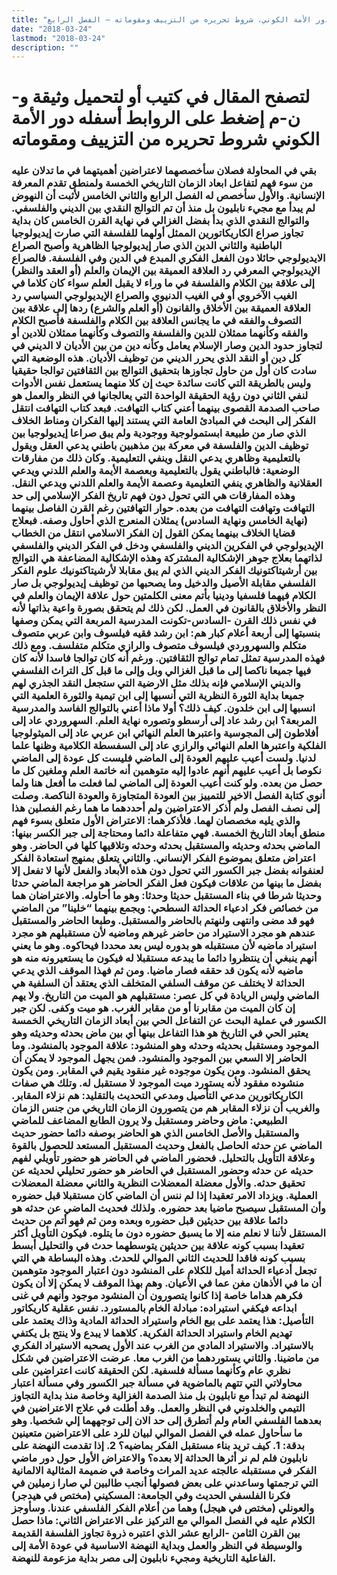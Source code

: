 ```yaml
---
title: "دور الأمة الكوني، شروط تحريره من التزييف ومقوماته – الفصل الرابع"
date: "2018-03-24"
lastmod: "2018-03-24"
description: ""
---
```

# **لتصفح المقال في كتيب أو لتحميل وثيقة و-ن-م إضغط على الروابط أسفله** **دور الأمة الكوني شروط تحريره من التزييف ومقوماته**

### بقي في المحاولة فصلان سأخصصهما لاعتراضين أهميتهما في ما تدلان عليه من سوء فهم لتفاعل ابعاد الزمان التاريخي الخمسة ولمنطق تقدم المعرفة الإنسانية. والأول سأخصص له الفصل الرابع والثاني الخامس لأثبت أن النهوض لم يبدأ مع مجيء نابليون بل منذ أن تم التوالج النقدي بين الديني والفلسفي. والتوالج النقدي الذي بدأ بفضل الغزالي في نهاية القرن الخامس كان بداية تجاوز صراع الكاريكاتورين الممثل أولهما للفلسفة التي صارت إيديولوجيا الباطنية والثاني الدين الذي صار إيديولوجيا الظاهرية وأصبح الصراع الايديولوجي حائلا دون الفعل الفكري المبدع في الدين وفي الفلسفة. فالصراع الإيديولوجي المعرفي رد العلاقة العميقة بين الإيمان والعلم (أو العقد والنظر) إلى علاقة بين الكلام والفلسفة في ما وراء لا يقبل العلم سواء كان كلاما في الغيب الآخروي أو في الغيب الدنيوي والصراع الإيديولوجي السياسي رد العلاقة العميقة بين الأخلاق والقانون (أو العلم والشرع) ردها إلى علاقة بين التصوف والفقه في ما يجانس العلاقة بين الكلام والفلسفة فأصبح الكلام والفقه وكأنهما ممثلان للدين والفلسفة والتصوف وكأنهما ممثلان للادين أو لتجاوز حدود الدين وصار الإسلام يعامل وكأنه دين من بين الأديان لا الديني في كل دين أو النقد الذي يحرر الديني من توظيف الأديان. هذه الوضعية التي سادت كان أول من حاول تجاوزها بتحقيق التوالج بين الثقافتين توالجا حقيقيا وليس بالطريقة التي كانت سائدة حيث إن كلا منهما يستعمل نفس الأدوات لنفي الثاني دون رؤية الحقيقة الواحدة التي يعالجانها في النظر والعمل هو صاحب الصدمة القصوى بينهما أعني كتاب التهافت. فبعد كتاب التهافت انتقل الفكر إلى البحث في المبادئ العامة التي يستند إليها الفكران ومناط الخلاف الذي صار من طبيعة ابستمولوجية ووجودية ولم يبق صراعا إيديولوجيا بين توظيف الدين والفلسفة في معركة بين مذهبين باطني يدعي العقل ويقول بالتعليمية وظاهري يدعي النقل وينفي التعليمية. وكان ذلك من مفارقات الوضعية: فالباطني يقول بالتعليمية وبعصمة الأيمة والعلم اللدني ويدعي العقلانية والظاهري ينفي التعليمية وعصمة الأيمة والعلم اللدني ويدعي النقل. وهذه المفارقات هي التي تحول دون فهم تاريخ الفكر الإسلامي إلى حد التهافت وتهافت التهافت من بعده. حوار التهافتين رغم القرن الفاصل بينهما (نهاية الخامس ونهاية السادس) يمثلان المنعرج الذي أحاول وصفه. فبعلاج قضايا الخلاف بينهما يمكن القول إن الفكر الاسلامي انتقل من الخطاب الإيديولوجي في الفكرين الديني والفلسفي ودخل في الفكر الديني والفلسفي لذاتهما بعلاج جوهر الإشكالية المشتركة وهذه الإشكالية المضاعفة هي التوالج بين أرشيتاكتونيك الفكر الديني الذي لم يبق مقابلا لأرشيتاكتونيك علوم الفكر الفلسفي مقابلة الأصيل والدخيل وما يصحبها من توظيف إيديولوجي بل صار الكلام فيهما فلسفيا ودينيا بأتم معنى الكلمتين حول علاقة الإيمان والعلم في النظر والأخلاق بالقانون في العمل. لكن ذلك لم يتحقق بصورة واعية بذاتها لأنه في نفس ذلك القرن -السادس-تكونت المدرسية المربعة التي يمكن وصفها بنسبتها إلى أربعة أعلام كبار هم: ابن رشد فقيه فيلسوف وابن عربي متصوف متكلم والسهروردي فيلسوف متصوف والرازي متكلم متفلسف. ومع ذلك فهذه المدرسية تمثل تمام توالج الثقافتين. ورغم أنه كان توالجا فاسدا لأنه كان فيها جميعا ناكصا إلى ما قبل الغزالي وبل وإلى ما قبل كل التراث الفلسفي والديني الإسلامي فإنه بذلك مثل الارضية التي ستجعل النقد الجذري لهم جميعا بداية الثورة النظرية التي أنسبها إلى ابن تيمية والثورة العلمية التي انسبها إلى ابن خلدون. كيف ذلك؟ أولا ماذا أعني بالتوالج الفاسد والمدرسية المربعة؟ ابن رشد عاد إلى أرسطو وتصوره نهاية العلم. السهروردي عاد إلى أفلاطون إلى المجوسية واعتبرها العلم النهائي ابن عربي عاد إلى الميثولوجيا الفلكية واعتبرها العلم النهائي والرازي عاد إلى السفسطة الكلامية وظنها علما لدنيا. ولست أعيب عليهم العودة إلى الماضي فليست كل عودة إلى الماضي نكوصا بل أعيب عليهم أنهم عادوا إليه متوهمين أنه خاتمة العلم وملغين كل ما حصل من بعده. ولو كنت أعيب العودة إلى الماضي لما فعلت ما أفعل هنا ولما أنوي كتابة الفصل الاخير للتمييز بين العودة المتجاوزة والعودة الناكصة. وصلت إلى نصف الفصل ولم أذكر الاعتراضين ولم أحددهما ما هما رغم الفصلين هذا والذي يليه مخصصان لهما. فلأذكرهما: الاعتراض الأول متعلق بسوء فهم منطق أبعاد التاريخ الخمسة. فهي متفاعلة دائما ومحتاجة إلى جبر الكسر بينها: الماضي بحدثه وحديثه والمستقبل بحدثه وحدثه وتلاقيها كلها في الحاضر. وهو اعتراض متعلق بموضوع الفكر الإنساني. والثاني يتعلق بمنهج استعادة الفكر لعنفوانه بفضل جبر الكسور التي تحول دون هذه الأبعاد والفعل لأنها لا تفعل إلا بفضل ما بينها من علاقات فيكون فعل الفكر الحاضر هو مراجعة الماضي حدثا وحديثا شرطا في بناء المستقبل حديثا وحدثا: وهو ما أحاوله. والاعتراضان هما من خصائص فكر ادعياء الحداثة السطحي: ويجمع بينهما “خلينا” من الماضي فهو قد مضى وانتهى ولنهتم بالحاضر والمستقبل. وطبعا الحاضر والمستقبل عندهم هو مجرد الاستيراد من حاضر غيرهم وماضيه لأن مستقبلهم هو مجرد استيراد ماضيه لأن مستقبله هو بدوره ليس بعد محددا فيحاكوه. وهو ما يعني أنهم ينبغي أن ينتظروا دائما ما يبدعه مستقبلا له فيكون ما يستعيرونه منه هو ماضيه لأنه يكون قد حققه فصار ماضيا. ومن ثم فهذا الموقف الذي يدعي الحداثة لا يختلف عن موقف السلفي المتخلف الذي يعتقد أن السلفية هي الماضي وليس الريادة في كل عصر: مستقبلهم هو الميت من التاريخ. ولا يهم إن كان الميت من مقابرنا أو من مقابر الغرب. هو ميت وكفى. لكن جبر الكسور في عملية البحث عن التفاعل الحي بين أبعاد الزمان التاريخي الخمسة يعتبر الحي في التاريخ هو هذا التفاعل بينها أي بين ماض بحدثه وحديثه وهو الموجود ومستقبل بحديثه وحدثه وهو المنشود: علاقة الموجود بالمنشود. وما الحاضر إلا السعي بين الموجود والمنشود. فمن يجهل الموجود لا يمكن أن يحقق المنشود. ومن يكون موجوده غير منقود يقيم في المقابر. ومن يكون منشوده مفقود لأنه يستورد ميت الموجود لا مستقبل له. وتلك هي صفات الكاريكاتورين مدعي التأصيل ومدعي التحديث بالتقليد: هم نزلاء المقابر. والغريب أن نزلاء المقابر هم من يتصورون الزمان التاريخي من جنس الزمان الطبيعي: ماض وحاضر ومستقبل ولا يرون الطابع المضاعف للماضي والمستقبل والأصل الخامس الذي هو الحاضر بوصفه دائما حضور حديث الماضي عن حدثه الحاصل بالفعل وحديث المستقبل المستعد للحصول بالقوة وعلاقة التأويل بالتحليل. فحضور الماضي في الحاضر هو حضور تأويلي لفهم حديثه عن حدثه وحضور المستقبل في الحاضر هو حضور تحليلي لحديثه عن تحقيق حدثه. والأول معضلة المعضلات النظرية والثاني معضلة المعضلات العملية. ويزداد الامر تعقيدا إذا لم ننس أن الماضي كان مستقبلا قبل حضوره وأن المستقبل سيصبح ماضيا بعد حضوره. ولذلك فحديث الماضي عن حدثه هو دائما علاقة بين حديثين قبل حضوره وبعده ومن ثم فهو أتم من حديث المستقل لأننا لا نعلم منه إلا ما يسبق حضوره دون ما يتلوه. فيكون التأويل أكثر تعقيدا بسبب كونه علاقة بين حديثين يتوسطهما حدث في والتحليل أبسط بسبب كونه فاقدا للحديث الثاني الموالي للحدث. وهذه البساطة هي التي تجعل أدعياء الحداثة أميل للكلام على المنشود دون اعتبار الموجود متوهمين أن ما في الأذهان مغن عما في الأعيان. وهم بهذا الموقف لا يمكن إلا أن يكون فكرهم هداما خاصة إذا كانوا يتصورون أن المنشود موجود وأنهم في غنى ابداعه فيكفي استيراده: مبادلة الخام بالمستورد. نفس عقلية كاريكاتور التأصيل: هذا يعتمد على بيع الخام واستيراد الحداثة المادية وذاك يعتمد على تهديم الخام واستيراد الحداثة الفكرية. كلاهما لا يبدع ولا ينتج بل يكتفي بالاستيراد. والاستيراد المادي من الغرب عند الأول يصحبه الاستيراد الفكري من ماضينا. والثاني يستوردهما من الغرب معا. عرضت الاعتراضين في شكل نظري عام وكأنهما مسألة فلسفية. لكن الحقيقة كانت اعتراضين على محاولاتي التي تتهم بالماضوية في مسألة جبر الكسور وفي مسألة اعتبار النهضة لم تبدأ مع نابليون بل منذ الصدمة الغزالية وخاصة منذ بداية التجاوز التيمي والخلدوني في النظر والعمل. وقد أطلت في علاج الاعتراضين في بعدهما الفلسفي العام ولم أتطرق إلى حد الان إلى توجههما إلي شخصيا. وهو ما سأحاول عمله في الفصل الموالي لبيان للرد على الاعتراضين متعينين بدقة: 1. كيف تريد بناء مستقبل الفكر بماضيه؟ 2. إذا تقدمت النهضة على نابليون فلم لم نر أثرها الحداثة إلا بعده؟ والاعتراض الأول حول دور ماضي الفكر في مستقبله عالجته عديد المرات وخاصة في ضميمة المثالية الالمانية التي ترجمتها وساعدني على بعض فصولها أنجب طالبين لي صارا زميلين في فكرنا الفلسفي الحديث وفي الجامعة: المسكيني (مختص في هيدجر) والعونلي (مختص في هيجل) وهما من أعلام الفكر الفلسفي عندنا. وسأوجز الكلام عليه في الفصل الموالي مع التركيز على الاعتراض الثاني: ماذا حصل بين القرن الثامن -الرابع عشر الذي اعتبره ذروة تجاوز الفلسفة القديمة والوسيطة في النظر والعمل وبداية النهضة الاساسية في عودة الأمة إلى الفاعلية التاريخية ومجيء نابليون إلى مصر بداية مزعومة للنهضة.

###